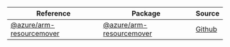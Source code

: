 | Reference | Package | Source |
|---|---|---|
|[@azure/arm-resourcemover](arm-resourcemover-readme)|[@azure/arm-resourcemover](https://www.npmjs.com/package/@azure/arm-resourcemover)|[Github](https://github.com/Azure/azure-sdk-for-js/blob/main/sdk/resourcemover/arm-resourcemover)|
